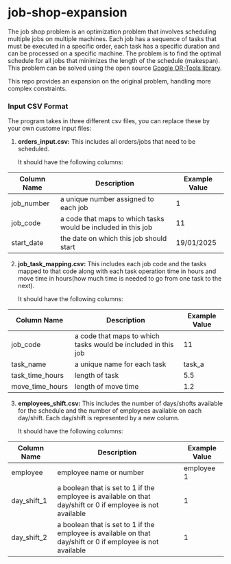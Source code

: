 # job-shop-expansion

The job shop problem is an optimization problem that involves scheduling multiple jobs on multiple machines. Each job has a sequence of tasks that must be executed in a specific order, each task has a specific duration and can be processed on a specific machine. The problem is to find the optimal schedule for all jobs that minimizes the length of the schedule (makespan).
This problem can be solved using the open source [Google OR-Tools library](https://developers.google.com/optimization/scheduling/job_shop).

This repo provides an expansion on the original problem, handling more complex constraints.

### Input CSV Format
The program takes in three different csv files, you can replace these by your own custome input files:
1. **orders_input.csv:** This includes all orders/jobs that need to be scheduled.
 
    It should have the following columns:
  
Column Name | Description | Example Value  
-------------|----------- |-------------- 
job_number  | a unique number assigned to each job                          | 1   
job_code    | a code that maps to which tasks would be included in this job | 11   
start_date  | the date on which this job should start                       | 19/01/2025

2. **job_task_mapping.csv:** This includes each job code and the tasks mapped to that code along with each task operation time in hours and move time in hours(how much time is needed to go from one task to the next).

    It should have the following columns:
  
Column Name | Description | Example Value   
----------- |------------ |--------------   
job_code  | a code that maps to which tasks would be included in this job   | 11   
task_name    | a unique name for each task  | task_a 
task_time_hours    | length of task  | 5.5 
move_time_hours    | length of move time  | 1.2 


3. **employees_shift.csv:** This includes the number of days/shofts available for the schedule and the number of employees available on each day/shift. Each day/shift is represented by a new column.

    It should have the following columns:
  
| Column Name | Description | Example Value |
|-------------|-------------|-------------- |
| employee  | employee name or number   | employee 1 |
| day_shift_1    | a boolean that is set to 1 if the employee is available on that day/shift or 0 if employee is not available   | 1 |
| day_shift_2    | a boolean that is set to 1 if the employee is available on that day/shift or 0 if employee is not available   | 1 |
  
